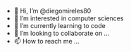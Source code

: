 - 👋 Hi, I’m @diegomireles80
- 👀 I’m interested in computer sciences
- 🌱 I’m currently learning to code
- 💞️ I’m looking to collaborate on ...
- 📫 How to reach me ...

<!---
diegomireles80/diegomireles80 is a ✨ special ✨ repository because its `README.md` (this file) appears on your GitHub profile.
You can click the Preview link to take a look at your changes.
--->
